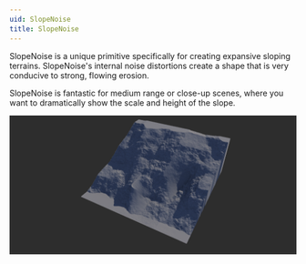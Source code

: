 ```yaml
---
uid: SlopeNoise
title: SlopeNoise
---
```


SlopeNoise is a unique primitive specifically for creating expansive sloping terrains. SlopeNoise's internal noise distortions create a shape that is very conducive to strong, flowing erosion.

SlopeNoise is fantastic for medium range or close-up scenes, where you want to dramatically show the scale and height of the slope.

![](images/ref/SlopeNoise/SlopeNoise.png)